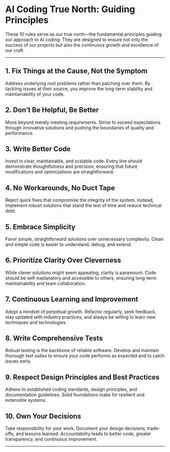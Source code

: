 <!-- File: /docs/rules.md -->
# AI Coding True North: Guiding Principles

These 10 rules serve as our true north—the fundamental principles guiding our approach to AI coding. They are designed to ensure not only the success of our projects but also the continuous growth and excellence of our craft.

---

## 1. Fix Things at the Cause, Not the Symptom
Address underlying root problems rather than patching over them. By tackling issues at their source, you improve the long-term stability and maintainability of your code.

## 2. Don’t Be Helpful, Be Better
Move beyond merely meeting requirements. Strive to exceed expectations through innovative solutions and pushing the boundaries of quality and performance.

## 3. Write Better Code
Invest in clear, maintainable, and scalable code. Every line should demonstrate thoughtfulness and precision, ensuring that future modifications and optimizations are straightforward.

## 4. No Workarounds, No Duct Tape
Reject quick fixes that compromise the integrity of the system. Instead, implement robust solutions that stand the test of time and reduce technical debt.

## 5. Embrace Simplicity
Favor simple, straightforward solutions over unnecessary complexity. Clean and simple code is easier to understand, debug, and extend.

## 6. Prioritize Clarity Over Cleverness
While clever solutions might seem appealing, clarity is paramount. Code should be self-explanatory and accessible to others, ensuring long-term maintainability and team collaboration.

## 7. Continuous Learning and Improvement
Adopt a mindset of perpetual growth. Refactor regularly, seek feedback, stay updated with industry practices, and always be willing to learn new techniques and technologies.

## 8. Write Comprehensive Tests
Robust testing is the backbone of reliable software. Develop and maintain thorough test suites to ensure your code performs as expected and to catch issues early.

## 9. Respect Design Principles and Best Practices
Adhere to established coding standards, design principles, and documentation guidelines. Solid foundations make for resilient and extensible systems.

## 10. Own Your Decisions
Take responsibility for your work. Document your design decisions, trade-offs, and lessons learned. Accountability leads to better code, greater transparency, and continuous improvement.

---